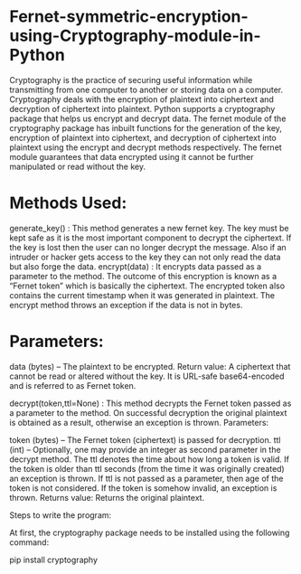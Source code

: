 # Fernet-symmetric-encryption-using-Cryptography-module-in-Python



Cryptography is the practice of securing useful information while transmitting from one computer to another or storing data on a computer. Cryptography deals with the encryption of plaintext into ciphertext and decryption of ciphertext into plaintext. Python supports a cryptography package that helps us encrypt and decrypt data. The fernet module of the cryptography package has inbuilt functions for the generation of the key, encryption of plaintext into ciphertext, and decryption of ciphertext into plaintext using the encrypt and decrypt methods respectively. The fernet module guarantees that data encrypted using it cannot be further manipulated or read without the key. 

# Methods Used:

generate_key() : This method generates a new fernet key. The key must be kept safe as it is the most important component to decrypt the ciphertext. If the key is lost then the user can no longer decrypt the message. Also if an intruder or hacker gets access to the key they can not only read the data but also forge the data.
encrypt(data) : It encrypts data passed as a parameter to the method. The outcome of this encryption is known as a “Fernet token” which is basically the ciphertext. The encrypted token also contains the current timestamp when it was generated in plaintext. The encrypt method throws an exception if the data is not in bytes.

# Parameters:

data (bytes) – The plaintext to be encrypted.
Return value: A ciphertext that cannot be read or altered without the key. It is URL-safe base64-encoded and is referred to as Fernet token.



decrypt(token,ttl=None) : This method decrypts the Fernet token passed as a parameter to the method. On successful decryption the original plaintext is obtained as a result, otherwise an exception is thrown.
Parameters:

token (bytes) – The Fernet token (ciphertext) is passed for decryption.
ttl (int) – Optionally, one may provide an integer as second parameter in the decrypt method. The ttl denotes the time about how long a token is valid. If the token is older than ttl seconds (from the time it was originally created) an exception is thrown. If ttl is not passed as a parameter, then age of the token is not considered. If the token is somehow invalid, an exception is thrown.
Returns value:  Returns the original plaintext.

Steps to write the program:

At first, the cryptography package needs to be installed using the following command:

pip install cryptography
